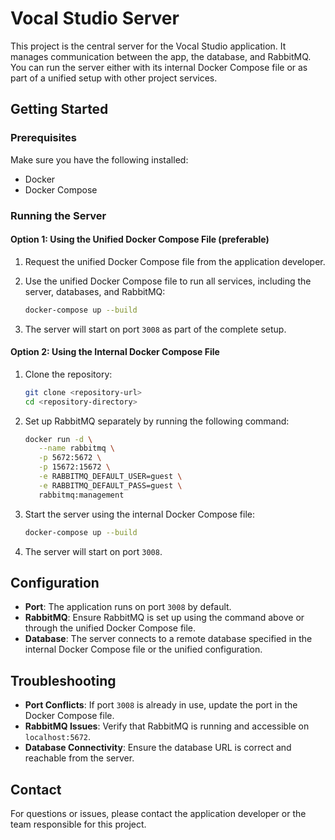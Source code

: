 # Vocal Studio Server

This project is the central server for the Vocal Studio application. It manages communication between the app, the database, and RabbitMQ. You can run the server either with its internal Docker Compose file or as part of a unified setup with other project services.

## Getting Started

### Prerequisites

Make sure you have the following installed:
- Docker
- Docker Compose

### Running the Server

#### Option 1: Using the Unified Docker Compose File (preferable)

1. Request the unified Docker Compose file from the application developer.

2. Use the unified Docker Compose file to run all services, including the server, databases, and RabbitMQ:
   ```bash
   docker-compose up --build
   ```

3. The server will start on port `3008` as part of the complete setup.

#### Option 2: Using the Internal Docker Compose File

1. Clone the repository:
   ```bash
   git clone <repository-url>
   cd <repository-directory>
   ```

2. Set up RabbitMQ separately by running the following command:
   ```bash
   docker run -d \
      --name rabbitmq \
      -p 5672:5672 \
      -p 15672:15672 \
      -e RABBITMQ_DEFAULT_USER=guest \
      -e RABBITMQ_DEFAULT_PASS=guest \
      rabbitmq:management
   ```

3. Start the server using the internal Docker Compose file:
   ```bash
   docker-compose up --build
   ```

4. The server will start on port `3008`.

## Configuration

- **Port**: The application runs on port `3008` by default.
- **RabbitMQ**: Ensure RabbitMQ is set up using the command above or through the unified Docker Compose file.
- **Database**: The server connects to a remote database specified in the internal Docker Compose file or the unified configuration.

## Troubleshooting

- **Port Conflicts**: If port `3008` is already in use, update the port in the Docker Compose file.
- **RabbitMQ Issues**: Verify that RabbitMQ is running and accessible on `localhost:5672`.
- **Database Connectivity**: Ensure the database URL is correct and reachable from the server.

## Contact
For questions or issues, please contact the application developer or the team responsible for this project.